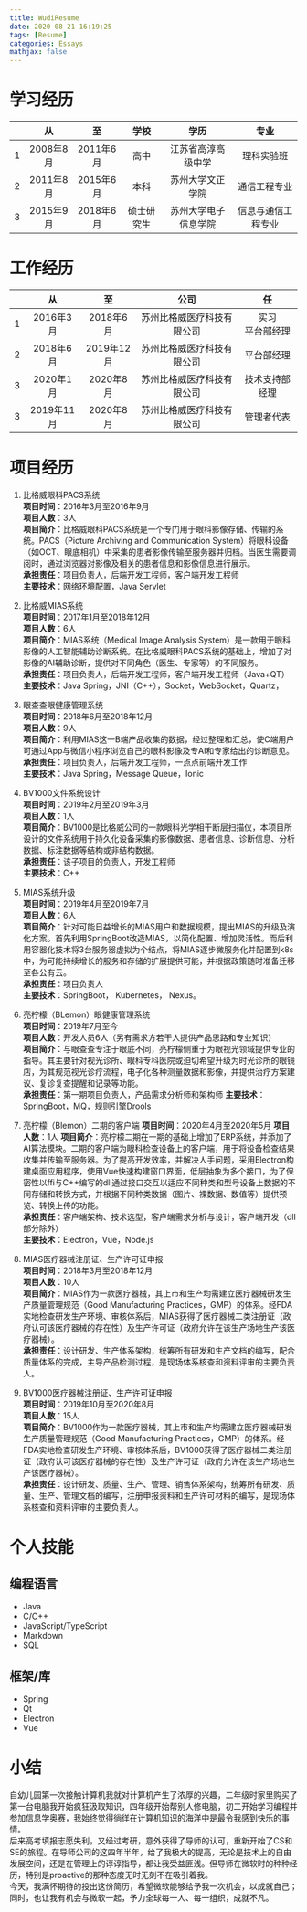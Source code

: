 ```yaml
---
title: WudiResume
date: 2020-08-21 16:19:25
tags: [Resume]
categories: Essays
mathjax: false
---
```

# 学习经历

|    | 从 | 至 | 学校 |学历| 专业 |
|:--:|:--:|:--:|:--:|:--:|:--:|
|1|2008年8月|2011年6月|高中|江苏省高淳高级中学|理科实验班|
|2|2011年8月|2015年6月|本科|苏州大学文正学院|通信工程专业|
|3|2015年9月|2018年6月|硕士研究生|苏州大学电子信息学院|信息与通信工程专业|

# 工作经历

|    | 从 | 至 | 公司 | 任 |
|:--:|:--:|:--:|:--:|:--:|
|1|2016年3月|2018年6月|苏州比格威医疗科技有限公司|实习</br>平台部经理|
|2|2018年6月|2019年12月|苏州比格威医疗科技有限公司|平台部经理|
|3|2020年1月|2020年8月|苏州比格威医疗科技有限公司|技术支持部经理|
|3|2019年11月|2020年8月|苏州比格威医疗科技有限公司|管理者代表|

# 项目经历
1. 比格威眼科PACS系统   
**项目时间**：2016年3月至2016年9月   
**项目人数**：3人   
**项目简介**：比格威眼科PACS系统是一个专门用于眼科影像存储、传输的系统。PACS（Picture Archiving and Communication System）将眼科设备（如OCT、眼底相机）中采集的患者影像传输至服务器并归档。当医生需要调阅时，通过浏览器对影像及相关的患者信息和影像信息进行展示。   
**承担责任**：项目负责人，后端开发工程师，客户端开发工程师   
**主要技术**：网络环境配置，Java Servlet
   
2. 比格威MIAS系统   
**项目时间**：2017年1月至2018年12月   
**项目人数**：6人   
**项目简介**：MIAS系统（Medical Image Analysis System）是一款用于眼科影像的人工智能辅助诊断系统。在比格威眼科PACS系统的基础上，增加了对影像的AI辅助诊断，提供对不同角色（医生、专家等）的不同服务。   
**承担责任**：项目负责人，后端开发工程师，客户端开发工程师（Java+QT）   
**主要技术**：Java Spring，JNI（C++），Socket，WebSocket，Quartz，

3. 眼查查眼健康管理系统   
**项目时间**：2018年6月至2018年12月   
**项目人数**：9人   
**项目简介**：利用MIAS这一B端产品收集的数据，经过整理和汇总，使C端用户可通过App与微信小程序浏览自己的眼科影像及专AI和专家给出的诊断意见。   
**承担责任**：项目负责人，后端开发工程师，一点点前端开发工作  
**主要技术**：Java Spring，Message Queue，Ionic

4. BV1000文件系统设计   
**项目时间**：2019年2月至2019年3月   
**项目人数**：1人   
**项目简介**：BV1000是比格威公司的一款眼科光学相干断层扫描仪，本项目所设计的文件系统用于持久化设备采集的影像数据、患者信息、诊断信息、分析数据、标注数据等结构或非结构数据。   
**承担责任**：该子项目的负责人，开发工程师   
**主要技术**：C++   

5. MIAS系统升级   
**项目时间**：2019年4月至2019年7月   
**项目人数**：6人   
**项目简介**：针对可能日益增长的MIAS用户和数据规模，提出MIAS的升级及演化方案。首先利用SpringBoot改造MIAS，以简化配置、增加灵活性。而后利用容器化技术将3台服务器虚拟为个结点，将MIAS逐步微服务化并配置到k8s中，为可能持续增长的服务和存储的扩展提供可能，并根据政策随时准备迁移至各公有云。  
**承担责任**：项目负责人   
**主要技术**：SpringBoot， Kubernetes， Nexus。

6. 亮柠檬（BLemon）眼健康管理系统   
**项目时间**：2019年7月至今   
**项目人数**：开发人员6人（另有需求方若干人提供产品思路和专业知识）   
**项目简介**：与眼查查专注于眼底不同，亮柠檬侧重于为眼视光领域提供专业的指导。其主要针对视光诊所、眼科专科医院或迫切希望升级为时光诊所的眼镜店，为其规范视光诊疗流程，电子化各种测量数据和影像，并提供治疗方案建议、复诊复查提醒和记录等功能。   
**承担责任**：第一期项目负责人，产品需求分析师和架构师
**主要技术**：SpringBoot，MQ，规则引擎Drools

7. 亮柠檬（Blemon）二期的客户端
**项目时间**：2020年4月至2020年5月
**项目人数**：1人
**项目简介**：亮柠檬二期在一期的基础上增加了ERP系统，并添加了AI算法模块。二期的客户端为眼科检查设备上的客户端，用于将设备检查结果收集并传输至服务器。为了提高开发效率，并解决人手问题，采用Electron构建桌面应用程序，使用Vue快速构建窗口界面，低层抽象为多个接口，为了保密性以ffi与C++编写的dll通过接口交互以适应不同种类和型号设备上数据的不同存储和转换方式，并根据不同种类数据（图片、裸数据、数值等）提供预览、转换上传的功能。   
**承担责任**：客户端架构、技术选型，客户端需求分析与设计，客户端开发（dll部分除外）   
**主要技术**：Electron，Vue，Node.js   

8. MIAS医疗器械注册证、生产许可证申报   
**项目时间**：2018年3月至2018年12月   
**项目人数**：10人   
**项目简介**：MIAS作为一款医疗器械，其上市和生产均需建立医疗器械研发生产质量管理规范（Good Manufacturing Practices，GMP）的体系。经FDA实地检查研发生产环境、审核体系后，MIAS获得了医疗器械二类注册证（政府认可该医疗器械的存在性）及生产许可证（政府允许在该生产场地生产该医疗器械）。   
**承担责任**：设计研发、生产体系架构，统筹所有研发和生产文档的编写，配合质量体系的完成，主导产品检测过程，是现场体系核查和资料评审的主要负责人。   

9. BV1000医疗器械注册证、生产许可证申报   
**项目时间**：2019年10月至2020年8月   
**项目人数**：15人   
**项目简介**：BV1000作为一款医疗器械，其上市和生产均需建立医疗器械研发生产质量管理规范（Good Manufacturing Practices，GMP）的体系。经FDA实地检查研发生产环境、审核体系后，BV1000获得了医疗器械二类注册证（政府认可该医疗器械的存在性）及生产许可证（政府允许在该生产场地生产该医疗器械）。   
**承担责任**：设计研发、质量、生产、管理、销售体系架构，统筹所有研发、质量、生产、管理文档的编写，注册申报资料和生产许可材料的编写，是现场体系核查和资料评审的主要负责人。

# 个人技能
## 编程语言
* Java 
* C/C++   
* JavaScript/TypeScript   
* Markdown   
* SQL   

## 框架/库
* Spring
* Qt
* Electron
* Vue

# 小结
自幼儿园第一次接触计算机我就对计算机产生了浓厚的兴趣，二年级时家里购买了第一台电脑我开始疯狂汲取知识，四年级开始帮别人修电脑，初二开始学习编程并参加信息学奥赛，我始终觉得徜徉在计算机知识的海洋中是最令我感到快乐的事情。  
后来高考填报志愿失利，又经过考研，意外获得了导师的认可，重新开始了CS和SE的旅程。在导师公司的这四年半年，给了我极大的提高，无论是技术上的自由发展空间，还是在管理上的谆谆指导，都让我受益匪浅。但导师在微软时的种种经历，特别是proactive的那种态度无时无刻不在吸引着我。   
今天，我满怀期待的投出这份简历，希望微软能够给予我一次机会，以成就自己；同时，也让我有机会与微软一起，予力全球每一人、每一组织，成就不凡。